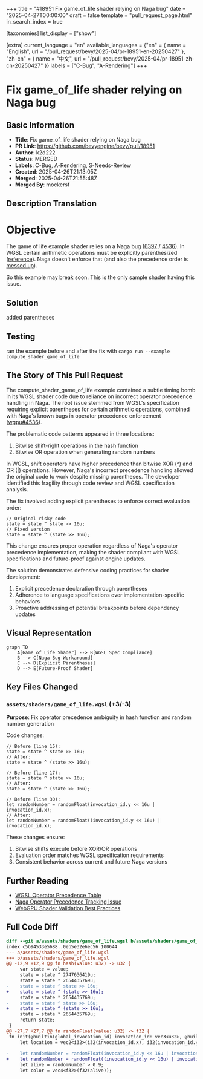 +++
title = "#18951 Fix game_of_life shader relying on Naga bug"
date = "2025-04-27T00:00:00"
draft = false
template = "pull_request_page.html"
in_search_index = true

[taxonomies]
list_display = ["show"]

[extra]
current_language = "en"
available_languages = {"en" = { name = "English", url = "/pull_request/bevy/2025-04/pr-18951-en-20250427" }, "zh-cn" = { name = "中文", url = "/pull_request/bevy/2025-04/pr-18951-zh-cn-20250427" }}
labels = ["C-Bug", "A-Rendering"]
+++

# Fix game_of_life shader relying on Naga bug

## Basic Information
- **Title**: Fix game_of_life shader relying on Naga bug  
- **PR Link**: https://github.com/bevyengine/bevy/pull/18951  
- **Author**: k2d222  
- **Status**: MERGED  
- **Labels**: C-Bug, A-Rendering, S-Needs-Review  
- **Created**: 2025-04-26T21:13:05Z  
- **Merged**: 2025-04-26T21:55:48Z  
- **Merged By**: mockersf  

## Description Translation
# Objective

The game of life example shader relies on a Naga bug ([6397](https://github.com/gfx-rs/wgpu/issues/6397) / [4536](https://github.com/gfx-rs/wgpu/issues/4536)). In WGSL certain arithmetic operations must be explicitly parenthesized ([reference](https://www.w3.org/TR/WGSL/#operator-precedence-associativity)). Naga doesn't enforce that (and also the precedence order is [messed up](https://github.com/gfx-rs/wgpu/issues/4536#issuecomment-1780113990)). 

So this example may break soon. This is the only sample shader having this issue.

## Solution

added parentheses

## Testing

ran the example before and after the fix with `cargo run --example compute_shader_game_of_life`

## The Story of This Pull Request

The compute_shader_game_of_life example contained a subtle timing bomb in its WGSL shader code due to reliance on incorrect operator precedence handling in Naga. The root issue stemmed from WGSL's specification requiring explicit parentheses for certain arithmetic operations, combined with Naga's known bugs in operator precedence enforcement ([wgpu#4536](https://github.com/gfx-rs/wgpu/issues/4536)).

The problematic code patterns appeared in three locations:
1. Bitwise shift-right operations in the hash function
2. Bitwise OR operation when generating random numbers

In WGSL, shift operators have higher precedence than bitwise XOR (^) and OR (|) operations. However, Naga's incorrect precedence handling allowed the original code to work despite missing parentheses. The developer identified this fragility through code review and WGSL specification analysis.

The fix involved adding explicit parentheses to enforce correct evaluation order:
```wgsl
// Original risky code
state = state ^ state >> 16u;
// Fixed version
state = state ^ (state >> 16u);
```
This change ensures proper operation regardless of Naga's operator precedence implementation, making the shader compliant with WGSL specifications and future-proof against engine updates.

The solution demonstrates defensive coding practices for shader development:
1. Explicit precedence declaration through parentheses
2. Adherence to language specifications over implementation-specific behaviors
3. Proactive addressing of potential breakpoints before dependency updates

## Visual Representation

```mermaid
graph TD
    A[Game of Life Shader] --> B[WGSL Spec Compliance]
    B --> C[Naga Bug Workaround]
    C --> D[Explicit Parentheses]
    D --> E[Future-Proof Shader]
```

## Key Files Changed

### `assets/shaders/game_of_life.wgsl` (+3/-3)
**Purpose**: Fix operator precedence ambiguity in hash function and random number generation

Code changes:
```wgsl
// Before (line 15):
state = state ^ state >> 16u;
// After:
state = state ^ (state >> 16u);

// Before (line 17):
state = state ^ state >> 16u;
// After:
state = state ^ (state >> 16u);

// Before (line 30):
let randomNumber = randomFloat(invocation_id.y << 16u | invocation_id.x);
// After:
let randomNumber = randomFloat((invocation_id.y << 16u) | invocation_id.x);
```

These changes ensure:
1. Bitwise shifts execute before XOR/OR operations
2. Evaluation order matches WGSL specification requirements
3. Consistent behavior across current and future Naga versions

## Further Reading
- [WGSL Operator Precedence Table](https://www.w3.org/TR/WGSL/#operator-precedence)
- [Naga Operator Precedence Tracking Issue](https://github.com/gfx-rs/wgpu/issues/4536)
- [WebGPU Shader Validation Best Practices](https://gpuweb.github.io/gpuweb/wgsl/#validation)

## Full Code Diff
```diff
diff --git a/assets/shaders/game_of_life.wgsl b/assets/shaders/game_of_life.wgsl
index c5b94533e5688..0eb5e32e6ec56 100644
--- a/assets/shaders/game_of_life.wgsl
+++ b/assets/shaders/game_of_life.wgsl
@@ -12,9 +12,9 @@ fn hash(value: u32) -> u32 {
     var state = value;
     state = state ^ 2747636419u;
     state = state * 2654435769u;
-    state = state ^ state >> 16u;
+    state = state ^ (state >> 16u);
     state = state * 2654435769u;
-    state = state ^ state >> 16u;
+    state = state ^ (state >> 16u);
     state = state * 2654435769u;
     return state;
 }
@@ -27,7 +27,7 @@ fn randomFloat(value: u32) -> f32 {
 fn init(@builtin(global_invocation_id) invocation_id: vec3<u32>, @builtin(num_workgroups) num_workgroups: vec3<u32>) {
     let location = vec2<i32>(i32(invocation_id.x), i32(invocation_id.y));
 
-    let randomNumber = randomFloat(invocation_id.y << 16u | invocation_id.x);
+    let randomNumber = randomFloat((invocation_id.y << 16u) | invocation_id.x);
     let alive = randomNumber > 0.9;
     let color = vec4<f32>(f32(alive));
 
```